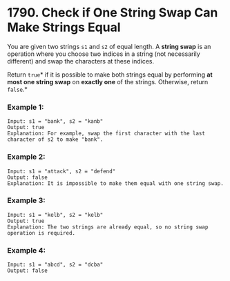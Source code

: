 # 1790. Check if One String Swap Can Make Strings Equal
You are given two strings `s1` and `s2` of equal length. A **string swap** is an operation where you choose two indices in a string (not necessarily different) and swap the characters at these indices.

Return `true`* if it is possible to make both strings equal by performing **at most one string swap** on **exactly one** of the strings. Otherwise, return `false`.*

### Example 1:
```
Input: s1 = "bank", s2 = "kanb"
Output: true
Explanation: For example, swap the first character with the last character of s2 to make "bank".
```

### Example 2:
```
Input: s1 = "attack", s2 = "defend"
Output: false
Explanation: It is impossible to make them equal with one string swap.
```

### Example 3:
```
Input: s1 = "kelb", s2 = "kelb"
Output: true
Explanation: The two strings are already equal, so no string swap operation is required.
```

### Example 4:
```
Input: s1 = "abcd", s2 = "dcba"
Output: false
```